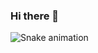 ### Hi there 👋

 ![Snake animation](https://github.com/victorfeldhaus/victorfeldhaus/blob/output/github-contribution-grid-snake.svg)
